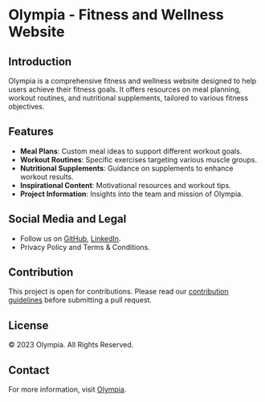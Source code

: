 # Olympia - Fitness and Wellness Website

## Introduction
Olympia is a comprehensive fitness and wellness website designed to help users achieve their fitness goals. It offers resources on meal planning, workout routines, and nutritional supplements, tailored to various fitness objectives.

## Features
- **Meal Plans**: Custom meal ideas to support different workout goals.
- **Workout Routines**: Specific exercises targeting various muscle groups.
- **Nutritional Supplements**: Guidance on supplements to enhance workout results.
- **Inspirational Content**: Motivational resources and workout tips.
- **Project Information**: Insights into the team and mission of Olympia.

## Social Media and Legal
- Follow us on [GitHub](#), [LinkedIn](#).
- Privacy Policy and Terms & Conditions.

## Contribution
This project is open for contributions. Please read our [contribution guidelines](#) before submitting a pull request.

## License
© 2023 Olympia. All Rights Reserved.

## Contact
For more information, visit [Olympia](https://olympia.haothai2.repl.co/index.html).
